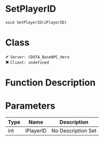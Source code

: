 # SetPlayerID
```
void SetPlayerID(iPlayerID)
```
# Class
✔ `Server: CDOTA_BaseNPC_Hero`  
✖ `Client: undefined`  

# Function Description

# Parameters
Type|Name|Description
--|--|--
int|iPlayerID|No Description Set
